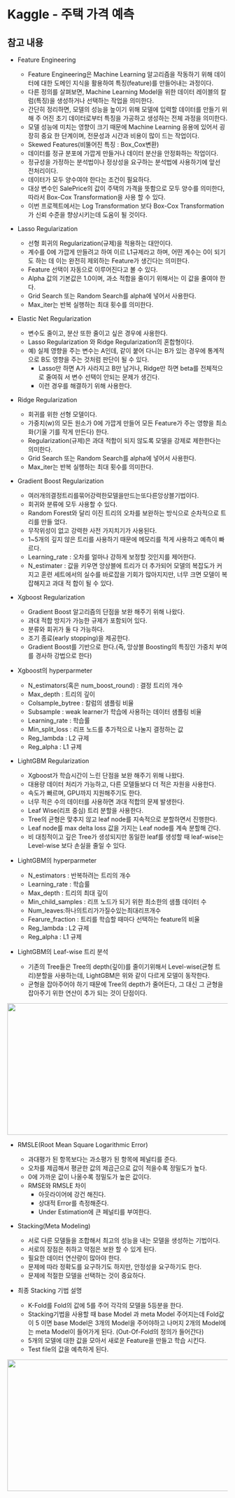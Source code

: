 # Kaggle - 주택 가격 예측

## 참고 내용

* Feature Engineering
  + Feature Engineering은 Machine Learning 알고리즘을 작동하기 위해 데이터에 대한 도메인 지식을 활용하여 특징(feature)를 만들어내는 과정이다.
  + 다른 정의를 살펴보면, Machine Learning Model을 위한 데이터 레이블의 칼럼(특징)을 생성하거나 선택하는 작업을 의미한다.
  + 간단히 정리하면, 모델의 성능을 높이기 위해 모델에 입력할 데이터를 만들기 위해 주 어진 초기 데이터로부터 특징을 가공하고 생성하는 전체 과정을 의미한다.
  + 모델 성능에 미치는 영향이 크기 때문에 Machine Learning 응용에 있어서 굉장히 중요 한 단계이며, 전문성과 시간과 비용이 많이 드는 작업이다.
  
  * Skewed Features(비뚤어진 특징 : Box_Cox변환)
  + 데이터를 정규 분포에 가깝게 만들거나 데이터 분산을 안정화하는 작업이다.
  + 정규성을 가정하는 분석법이나 정상성을 요구하는 분석법에 사용하기에 앞선 전처리이다.
  + 데이터가 모두 양수여야 한다는 조건이 필요하다.
  + 대상 변수인 SalePrice의 값이 주택의 가격을 뜻함으로 모두 양수를 의미한다, 따라서 Box-Cox Transformation을 사용 할 수 있다.
  + 이번 프로젝트에서는 Log Transformation 보다 Box-Cox Transformation가 신뢰 수준을 향상시키는데 도움이 될 것이다.
  
* Lasso Regularization
  + 선형 회귀의 Regularization(규제)을 적용하는 대안이다.
  + 계수를 0에 가깝게 만들려고 하여 이르 L1규제라고 하며, 어떤 계수는 0이 되기도 하는
데 이는 완전히 제외하는 Feature가 생긴다는 의미한다.
  + Feature 선택이 자동으로 이루어진다고 볼 수 있다.
  + Alpha 값의 기본값은 1.0이며, 과소 적합을 줄이기 위해서는 이 값을 줄여야 한다.
  + Grid Search 또는 Random Search를 alpha에 넣어서 사용한다.
  + Max_iter는 반복 실행하는 최대 횟수를 의미한다.
    
* Elastic Net Regularization
  + 변수도 줄이고, 분산 또한 줄이고 싶은 경우에 사용한다.
  + Lasso Regularization 와 Ridge Regularization의 혼합형이다.
  + 예) 실제 영향을 주는 변수는 A인데, 같이 붙어 다니는 B가 있는 경우에 통계적으로 B도
영향을 주는 것처럼 판단이 될 수 있다.
      - Lasso만 하면 A가 사라지고 B만 남거나, Ridge만 하면 beta를 전체적으로 줄여줘 서 변수 선택이 안되는 문제가 생긴다.
      - 이런 경우를 해결하기 위해 사용한다.

* Ridge Regularization
    + 회귀를 위한 선형 모델이다.
    + 가중치(w)의 모든 원소가 0에 가깝게 만들어 모든 Feature가 주는 영향을 최소화(기울
기를 작게 만든다) 한다.
    + Regularization(규제)은 과대 적합이 되지 않도록 모델을 강제로 제한한다는 의미한다.
    + Grid Search 또는 Random Search를 alpha에 넣어서 사용한다.
    + Max_iter는 반복 실행하는 최대 횟수를 의미한다.

* Gradient Boost Regularization
    + 여러개의결정트리를묶어강력한모델을만드는또다른앙상블기법이다.
    + 회귀와 분류에 모두 사용할 수 있다.
    + Random Forest와 달리 이진 트리의 오차를 보완하는 방식으로 순차적으로 트리를 만들
었다.
    + 무작위성이 없고 강력한 사전 가지치기가 사용된다.
    + 1~5개의 깊지 않은 트리를 사용하기 때문에 메모리를 적게 사용하고 예측이 빠르다.
    + Learning_rate : 오차를 얼마나 강하게 보정할 것인지를 제어한다.
    + N_estimater : 값을 키우면 앙상블에 트리가 더 추가되어 모델의 복잡도가 커지고 훈련 세트에서의 실수를 바로잡을 기회가 많아지지만, 너무 크면 모델이 복잡해지고 과대 적 합이 될 수 있다.

* Xgboost Regularization
    + Gradient Boost 알고리즘의 단점을 보완 해주기 위해 나왔다.
    + 과대 적합 방지가 가능한 규제가 포함되어 있다.
    + 분류와 회귀가 둘 다 가능하다.
    + 조기 종료(early stopping)을 제공한다.
    + Gradient Boost를 기반으로 한다.(즉, 앙상블 Boosting의 특징인 가중치 부여를 경사하 강법으로 한다)

* Xgboost의 hyperparmeter
    + N_estimators(혹은 num_boost_round) : 결정 트리의 개수
    + Max_depth : 트리의 깊이
    + Colsample_bytree : 칼럼의 샘플링 비율
    + Subsample : weak learner가 학습에 사용하는 데이터 샘플링 비율
    + Learning_rate : 학습률
    + Min_split_loss : 리프 노드를 추가적으로 나눌지 결정하는 값
    + Reg_lambda : L2 규제
    + Reg_alpha : L1 규제

* LightGBM Regularization
    + Xgboost가 학습시간이 느린 단점을 보완 해주기 위해 나왔다.
    + 대용량 데이터 처리가 가능하고, 다른 모델들보다 더 적은 자원을 사용한다.
    + 속도가 빠르며, GPU까지 지원해주기도 한다.
    + 너무 적은 수의 데이터를 사용하면 과대 적합의 문제 발생한다.
    + Leaf Wise(리프 중심) 트리 분할을 사용한다.
    + Tree의 균형은 맞추지 않고 leaf node를 지속적으로 분할하면서 진행한다.
    + Leaf node를 max delta loss 값을 가지는 Leaf node를 계속 분할해 간다.
    + 비 대칭적이고 깊은 Tree가 생성되지만 동일한 leaf를 생성할 때 leaf-wise는 Level-wise 보다 손실을 줄일 수 있다.

* LightGBM의 hyperparmeter
    + N_estimators : 반복하려는 트리의 개수
    + Learning_rate : 학습률
    + Max_depth : 트리의 최대 깊이
    + Min_child_samples : 리프 노드가 되기 위한 최소한의 샘플 데이터 수
    + Num_leaves:하나의트리가가질수있는최대리프개수
    + Fearure_fraction : 트리를 학습할 때마다 선택하는 feature의 비율
    + Reg_lambda : L2 규제
    + Reg_alpha : L1 규제

* LightGBM의 Leaf-wise 트리 분석
    + 기존의 Tree들은 Tree의 depth(깊이)를 줄이기위해서 Level-wise(균형 트리)분할을 사용하는데, LightGBM은 위와 같이 다르게 모델이 동작한다.
    + 균형을 잡아주어야 하기 때문에 Tree의 depth가 줄어든다, 그 대신 그 균형을 잡아주기 위한 연산이 추가 되는 것이 단점이다.
<img src="https://user-images.githubusercontent.com/60723495/83345630-6f67b480-a350-11ea-8256-fda78e1e3d1a.png" width="600" height="300">

* RMSLE(Root Mean Square Logarithmic Error)
    + 과대평가 된 항목보다는 과소평가 된 항목에 페널티를 준다.
    + 오차를 제곱해서 평균한 값의 제곱근으로 값이 적을수록 정밀도가 높다.
    + 0에 가까운 값이 나올수록 정밀도가 높은 값이다.
    + RMSE와 RMSLE 차이
        - 아웃라이어에 강건 해진다.
        - 상대적 Error를 측정해준다.
        - Under Estimation에 큰 페널티를 부여한다.


* Stacking(Meta Modeling)
  + 서로 다른 모델들을 조합해서 최고의 성능을 내는 모델을 생성하는 기법이다.
  + 서로의 장점은 취하고 약점은 보완 할 수 있게 된다.
  + 필요한 데이터 연산량이 많아야 한다.
  + 문제에 따라 정확도를 요구하기도 하지만, 안정성을 요구하기도 한다. 
  + 문제에 적절한 모델을 선택하는 것이 중요하다.

* 최종 Stacking 기법 설명
    + K-Fold를 Fold의 값에 5를 주어 각각의 모델을 5등분을 한다.
    + Stacking기법을 사용할 때 base Model 과 meta Model 주어지는데 Fold값이 5 이면 base Model은 3개의 Model을 주어야하고 나머지 2개의 Model에는 meta Model이 들어가게 된다. (Out-Of-Fold의 정의가 들어간다)
    + 5개의 모델에 대한 값을 모아서 새로운 Feature을 만들고 학습 시킨다.
    + Test file의 값을 예측하게 된다.
<img src="https://user-images.githubusercontent.com/60723495/83346389-d4bea400-a356-11ea-8ca9-e10ccd3989f8.png" width="700" height="300">

